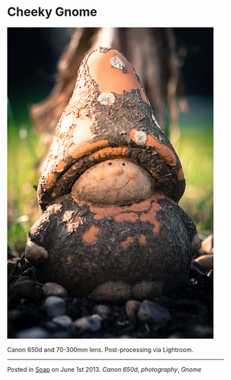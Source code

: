 # Cheeky Gnome

![Cheeky Old Gnome](img/cheekyGnome.jpg "Cheeky Old Garden Gnome")

Canon 650d and 70-300mm lens.  Post-processing via Lightroom.

---

Posted in [Soap](../ "Soap") on June 1st 2013.  _Canon 650d_, _photography_, _Gnome_